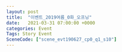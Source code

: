 ```yaml
---
layout: post
title:  "이벤트_2019여름_0화_오프닝"
date:   2021-03-31 07:00:00 +0000
categories: Event
Tags: Story Event
SceneCode: ["scene_evt190627_cp0_q1_s10"]
---
```

